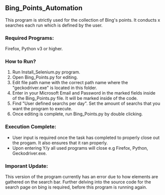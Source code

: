 ## Bing_Points_Automation
This program is strictly used for the collection of Bing's points. It conducts x searches each run which is defined by the user.

### Required Programs:
Firefox, Python v3 or higher.

### How to Run?
1. Run Install_Selenium.py program.
2. Open Bing_Points.py for editing.
3. Edit file path name with the correct path name where the "geckodriver.exe" is located in this folder.
4. Enter in your Microsoft Email and Password in the marked fields inside of the Bing_Points.py file. It will be marked inside of the code.
5. Find "User defined searchs per day". Set the amount of searchs that you want the program to execute.
6. Once editing is complete, run Bing_Points.py by double clicking.

### Execution Complete:
- User input is required once the task has completed to properly close out the progam. It also ensures that it ran properly.
- Upon entering Y/y all used programs will close e.g Firefox, Python, Geckodriver.exe.

### Imporant Update:
This version of the program currently has an error due to how elements are gathered on the search bar. Further delving into the source code for the search page on bing is required, before this program is running again.
